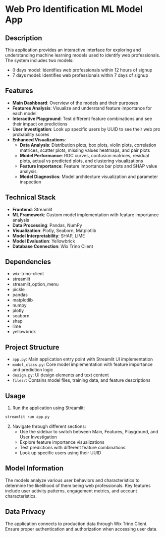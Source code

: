 # Web Pro Identification ML Model App

## Description
This application provides an interactive interface for exploring and understanding machine learning models used to identify web professionals. The system includes two models:
- 0 days model: Identifies web professionals within 12 hours of signup
- 7 days model: Identifies web professionals within 7 days of signup

## Features
- **Main Dashboard**: Overview of the models and their purposes
- **Features Analysis**: Visualize and understand feature importance for each model
- **Interactive Playground**: Test different feature combinations and see their impact on predictions
- **User Investigation**: Look up specific users by UUID to see their web pro probability scores
- **Enhanced Visualizations**:
  - **Data Analysis**: Distribution plots, box plots, violin plots, correlation matrices, scatter plots, missing values heatmaps, and pair plots
  - **Model Performance**: ROC curves, confusion matrices, residual plots, actual vs predicted plots, and clustering visualizations
  - **Feature Importance**: Feature importance bar plots and SHAP value analysis
  - **Model Diagnostics**: Model architecture visualization and parameter inspection

## Technical Stack
- **Frontend**: Streamlit
- **ML Framework**: Custom model implementation with feature importance analysis
- **Data Processing**: Pandas, NumPy
- **Visualization**: Plotly, Seaborn, Matplotlib
- **Model Interpretability**: SHAP, LIME
- **Model Evaluation**: Yellowbrick
- **Database Connection**: Wix Trino Client

## Dependencies
- wix-trino-client
- streamlit
- streamlit_option_menu
- pickle
- pandas
- matplotlib
- numpy
- plotly
- seaborn
- shap
- lime
- yellowbrick

## Project Structure
- `app.py`: Main application entry point with Streamlit UI implementation
- `model_class.py`: Core model implementation with feature importance and prediction logic
- `design.py`: UI design elements and text content
- `files/`: Contains model files, training data, and feature descriptions

## Usage
1. Run the application using Streamlit:
```bash
streamlit run app.py
```

2. Navigate through different sections:
   - Use the sidebar to switch between Main, Features, Playground, and User Investigation
   - Explore feature importance visualizations
   - Test predictions with different feature combinations
   - Look up specific users using their UUID

## Model Information
The models analyze various user behaviors and characteristics to determine the likelihood of them being web professionals. Key features include user activity patterns, engagement metrics, and account characteristics.

## Data Privacy
The application connects to production data through Wix Trino Client. Ensure proper authentication and authorization when accessing user data.
